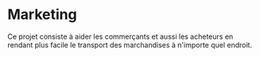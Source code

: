 # Marketing
Ce projet consiste à aider les commerçants et aussi les acheteurs en rendant plus facile le transport des marchandises à n'importe quel endroit.
